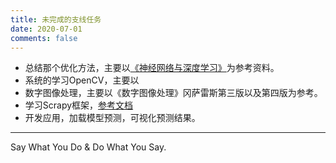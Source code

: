 ```yaml
---
title: 未完成的支线任务
date: 2020-07-01
comments: false
---
```


- 总结那个优化方法，主要以[《神经网络与深度学习》](https://nndl.github.io)为参考资料。
- 系统的学习OpenCV，主要以
- 数字图像处理，主要以《数字图像处理》冈萨雷斯第三版以及第四版为参考。
- 学习Scrapy框架，[参考文档](https://docs.scrapy.org/en/latest/intro/tutorial.html)
- 开发应用，加载模型预测，可视化预测结果。

----------

Say What You Do & Do What You Say.
